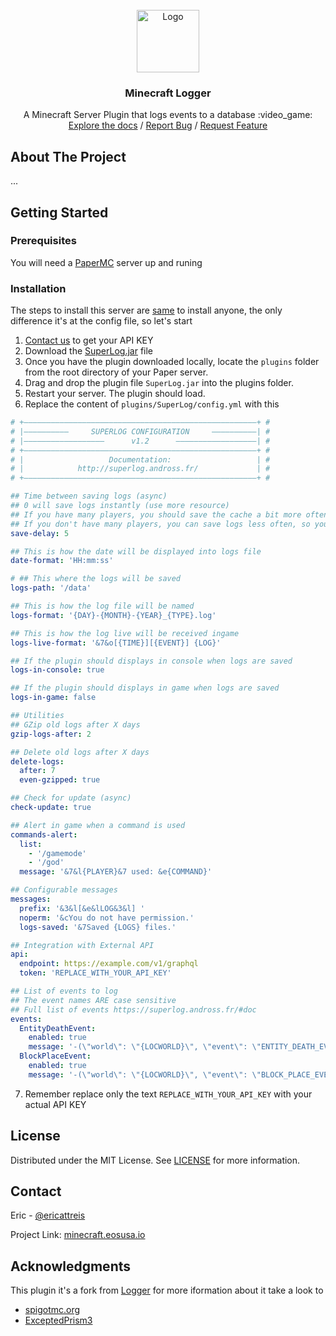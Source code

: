 <!-- INTRO -->
<br />
<div align="center">
  <a href="/">
    <img src="https://cdn-icons-png.flaticon.com/512/462/462642.png" alt="Logo" width="100" height="100">
  </a>

  <h3 align="center">Minecraft Logger</h3>

  <p align="center">
    A Minecraft Server Plugin that logs events to a database :video_game:
    <br />
    <a href="https://github.com/edenia/minecraft-logger">Explore the docs</a>
    /
    <a href="https://github.com/edenia/minecraft-logger/issues/new?template=bug_report.md">Report Bug</a>
    /
    <a href="https://github.com/edenia/minecraft-logger/issues/new?template=feature_request.md">Request Feature</a>
  </p>
</div>


<!-- ABOUT THE PROJECT -->
## About The Project

...



<!-- GETTING STARTED -->
## Getting Started


### Prerequisites

You will need a [PaperMC](https://papermc.io/) server up and runing

### Installation

The steps to install this server are [same](https://docs.papermc.io/paper/adding-plugins) to install anyone, the only difference it's at the config file, so let's start

1. <a href="#contact">Contact us</a> to get your API KEY
2. Download the [SuperLog.jar](SuperLog.jar) file
3. Once you have the plugin downloaded locally, locate the `plugins` folder from the root directory of your Paper server.
4. Drag and drop the plugin file `SuperLog.jar` into the plugins folder.
5. Restart your server. The plugin should load.
6. Replace the content of `plugins/SuperLog/config.yml` with this
```yml
# +————————————————————————————————————————————————————+ #
# |——————————     SUPERLOG CONFIGURATION     ——————————| #
# |——————————————————      v1.2      ——————————————————| #
# +————————————————————————————————————————————————————+ #
# |                   Documentation:                   | #
# |            http://superlog.andross.fr/             | #
# +————————————————————————————————————————————————————+ #

## Time between saving logs (async)
## 0 will save logs instantly (use more resource)
## If you have many players, you should save the cache a bit more often, so you'll need a smaller save-delay.
## If you don't have many players, you can save logs less often, so you can use a greater save-delay.
save-delay: 5

## This is how the date will be displayed into logs file
date-format: 'HH:mm:ss'

# ## This where the logs will be saved
logs-path: '/data'

## This is how the log file will be named
logs-format: '{DAY}-{MONTH}-{YEAR}_{TYPE}.log'

## This is how the log live will be received ingame
logs-live-format: '&7&o[{TIME}][{EVENT}] {LOG}'

## If the plugin should displays in console when logs are saved
logs-in-console: true

## If the plugin should displays in game when logs are saved
logs-in-game: false

## Utilities
## GZip old logs after X days
gzip-logs-after: 2

## Delete old logs after X days
delete-logs:
  after: 7
  even-gzipped: true

## Check for update (async)
check-update: true

## Alert in game when a command is used
commands-alert:
  list:
    - '/gamemode'
    - '/god'
  message: '&7&l{PLAYER}&7 used: &e{COMMAND}'

## Configurable messages
messages:
  prefix: '&3&l[&e&lLOG&3&l] '
  noperm: '&cYou do not have permission.'
  logs-saved: '&7Saved {LOGS} files.'

## Integration with External API
api:
  endpoint: https://example.com/v1/graphql
  token: 'REPLACE_WITH_YOUR_API_KEY'

## List of events to log
## The event names ARE case sensitive
## Full list of events https://superlog.andross.fr/#doc
events:
  EntityDeathEvent:
    enabled: true
    message: '-(\"world\": \"{LOCWORLD}\", \"event\": \"ENTITY_DEATH_EVENT\", \"target\": \"{TYPE}\", \"username\": \"{LASTDEATHBY}\", \"payload\": (\"location\": \"{LOCX};{LOCY};{LOCZ}\"))-'
  BlockPlaceEvent:
    enabled: true
    message: '-(\"world\": \"{LOCWORLD}\", \"event\": \"BLOCK_PLACE_EVENT\", \"target\": \"{ITEMINHAND.NAME}\", \"username\": \"{PLAYER}\", \"payload\": (\"location\": \"{LOCX};{LOCY};{LOCZ}\"))-'

 ```
 7. Remember replace only the text `REPLACE_WITH_YOUR_API_KEY` with your actual API KEY


<!-- LICENSE -->
## License

Distributed under the MIT License. See [LICENSE](LICENSE) for more information.


<!-- CONTACT -->
## Contact

Eric - [@ericattreis](https://github.com/ericattreis)

Project Link: [minecraft.eosusa.io](https://minecraft.eosusa.io/)


<!-- ACKNOWLEDGMENTS -->
## Acknowledgments

This plugin it's a fork from [Logger](https://github.com/ExceptedPrism3/Logger) for more iformation about it take a look to

* [spigotmc.org](https://www.spigotmc.org/resources/logger-1-7-1-19.94236/)
* [ExceptedPrism3](https://github.com/ExceptedPrism3/Logger)


